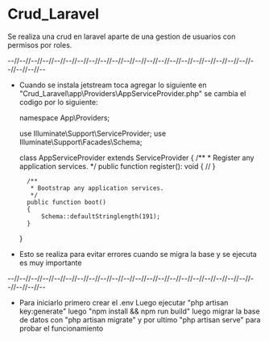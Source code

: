 # Crud_Laravel
 Se realiza una crud en laravel aparte de una gestion de usuarios con permisos por roles.
    
 --//--//--//--//--//--//--//--//--//--//--//--//--//--//--//--//--//--//--//--//--//--//--//--//--
 
- Cuando se instala jetstream toca agregar lo siguiente en "Crud_Laravel\app\Providers\AppServiceProvider.php"
se cambia el codigo por lo siguiente:

    namespace App\Providers;

    use Illuminate\Support\ServiceProvider;
    use Illuminate\Support\Facades\Schema;

    class AppServiceProvider extends ServiceProvider
    {
        /**
         * Register any application services.
         */
        public function register(): void
        {
            //
        }

        /**
         * Bootstrap any application services.
         */
        public function boot()
        {
            Schema::defaultStringlength(191);
        }
    }
- Esto se realiza para evitar errores cuando se migra la base y se ejecuta es muy importante
 
--//--//--//--//--//--//--//--//--//--//--//--//--//--//--//--//--//--//--//--//--//--//--//--//--

- Para iniciarlo primero crear el .env 
Luego ejecutar "php artisan key:generate"
luego "npm install && npm run build"
luego migrar la base de datos con "php artisan migrate"
y por ultimo "php artisan serve" para probar el funcionamiento
